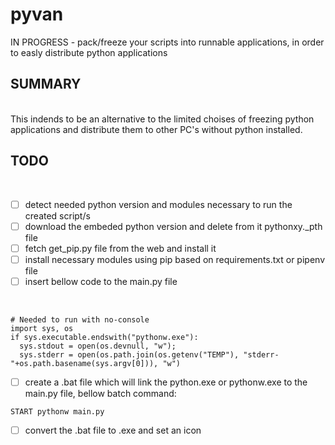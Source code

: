 # pyvan
IN PROGRESS - pack/freeze your scripts into runnable applications, in order to easly distribute python applications

## SUMMARY
<br>
This indends to be an alternative to the limited choises of freezing python applications and distribute them to other PC's without python installed.

<br>

## TODO

<br>

- [ ] detect needed python version and modules necessary to run the created script/s 
- [ ] download the embeded python version and delete from it pythonxy._pth file
- [ ] fetch get_pip.py file from the web and install it 
- [ ] install necessary modules using pip based on requirements.txt or pipenv file
- [ ] insert bellow code to the main.py file 
<br>

```
# Needed to run with no-console
import sys, os
if sys.executable.endswith("pythonw.exe"):
  sys.stdout = open(os.devnull, "w");
  sys.stderr = open(os.path.join(os.getenv("TEMP"), "stderr-"+os.path.basename(sys.argv[0])), "w")
```
- [ ] create a .bat file which will link the python.exe or pythonw.exe to the main.py file, bellow batch command:
```
START pythonw main.py
```
- [ ] convert the .bat file to .exe and set an icon

